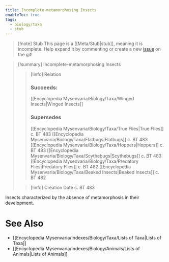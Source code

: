```yaml
---
title: Incomplete-metamorphosing Insects
enableToc: true
tags:
  - biology/taxa
  - stub
---
```


> [!note] Stub
> This page is a [[Meta/Stub|stub]], meaning it is incomplete. Help expand it by commenting or create a new [issue](https://github.com/RagtimeGal/quartz--encyclopedia-mysenvaria/issues/new/choose) on the git!


> [!summary] Incomplete-metamorphosing Insects
> > [!info] Relation
> > ### Succeeds:
> > [[Encyclopedia Mysenvaria/Biology/Taxa/Winged Insects|Winged Insects]]
> > ### Supersedes 
> > [[Encyclopedia Mysenvaria/Biology/Taxa/True Flies|True Flies]] c. BT 483
> > [[Encyclopedia Mysenvaria/Biology/Taxa/Flatbugs|Flatbugs]] c. BT 483
> > [[Encyclopedia Mysenvaria/Biology/Taxa/Hoppers|Hoppers]] c. BT 483
> > [[Encyclopedia Mysenvaria/Biology/Taxa/Scythebugs|Scythebugs]] c. BT 483
> > [[Encyclopedia Mysenvaria/Biology/Taxa/Predatory Flies|Predatory Flies]] c. BT 482
> > [[Encyclopedia Mysenvaria/Biology/Taxa/Beaked Insects|Beaked Insects]] c. BT 482
>
> > [!info] Creation Date
> > c. BT 483

Insects characterized by the absence of metamorphosis in their development.

# See Also
- [[Encyclopedia Mysenvaria/Indexes/Biology/Taxa/Lists of Taxa|Lists of Taxa]]
- [[Encyclopedia Mysenvaria/Indexes/Biology/Animals/Lists of Animals|Lists of Animals]]
